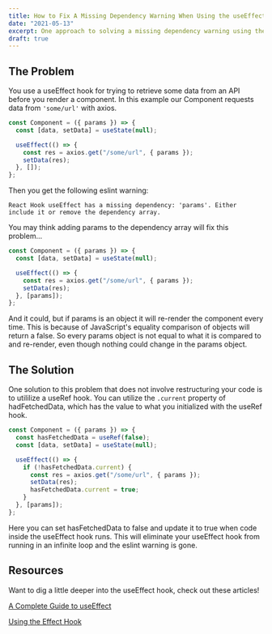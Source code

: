 ```yaml
---
title: How to Fix A Missing Dependency Warning When Using the useEffect React Hook
date: "2021-05-13"
excerpt: One approach to solving a missing dependency warning using the useEffect hook.
draft: true
---
```


## The Problem

You use a useEffect hook for trying to retrieve some data from an API before you render a component. In this example our Component requests data from `'some/url'` with axios.

```jsx
const Component = ({ params }) => {
  const [data, setData] = useState(null);

  useEffect(() => {
    const res = axios.get("/some/url", { params });
    setData(res);
  }, []);
};
```

Then you get the following eslint warning:

`React Hook useEffect has a missing dependency: 'params'. Either include it or remove the dependency array.`

You may think adding params to the dependency array will fix this problem...

```jsx
const Component = ({ params }) => {
  const [data, setData] = useState(null);

  useEffect(() => {
    const res = axios.get("/some/url", { params });
    setData(res);
  }, [params]);
};
```

And it could, but if params is an object it will re-render the component every time. This is because of JavaScript's equality comparison of objects will return a false. So every params object is not equal to what it is compared to and re-render, even though nothing could change in the params object.

## The Solution

One solution to this problem that does not involve restructuring your code is to utililize a useRef hook. You can utilize the `.current` property of hadFetchedData, which has the value to what you initialized with the useRef hook.

```jsx
const Component = ({ params }) => {
  const hasFetchedData = useRef(false);
  const [data, setData] = useState(null);

  useEffect(() => {
    if (!hasFetchedData.current) {
      const res = axios.get("/some/url", { params });
      setData(res);
      hasFetchedData.current = true;
    }
  }, [params]);
};
```

Here you can set hasFetchedData to false and update it to true when code inside the useEffect hook runs. This will eliminate your useEffect hook from running in an infinite loop and the eslint warning is gone.

## Resources

Want to dig a little deeper into the useEffect hook, check out these articles!

[A Complete Guide to useEffect](https://overreacted.io/a-complete-guide-to-useeffect/)

[Using the Effect Hook](https://reactjs.org/docs/hooks-effect.html)
